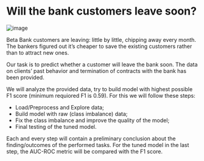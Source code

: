 # Will the bank customers leave soon?

![image](https://user-images.githubusercontent.com/56832126/123947987-45445400-d9a1-11eb-90ca-a4a452b87e12.png)


Beta Bank customers are leaving: little by little, chipping away every month. The bankers figured out it’s cheaper to save the existing customers rather than to attract new ones.

Our task is to predict whether a customer will leave the bank soon. The data on clients’ past behavior and termination of contracts with the bank has been provided.

We will analyze the provided data, try to build model with highest possible F1 score (minimum requiored F1 is 0.59). For this we will follow these steps:

- Load/Preprocess and Explore data;
- Build model with raw (class imbalance) data;
- Fix the class imbalance and improve the quality of the model;
- Final testing of the tuned model.

Each and every step will contain a preliminary conclusion about the finding/outcomes of the performed tasks. For the tuned model in the last step, the AUC-ROC metric will be compared with the F1 score.
